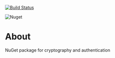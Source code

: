 [![Build Status](https://travis-ci.com/hmlendea/nucisecurity.svg?branch=master)](https://travis-ci.com/hmlendea/nucisecurity)

![Nuget](https://img.shields.io/nuget/v/NuciSecurity.HMAC.svg?label=NuciSecurity.HMAC)

# About

NuGet package for cryptography and authentication
